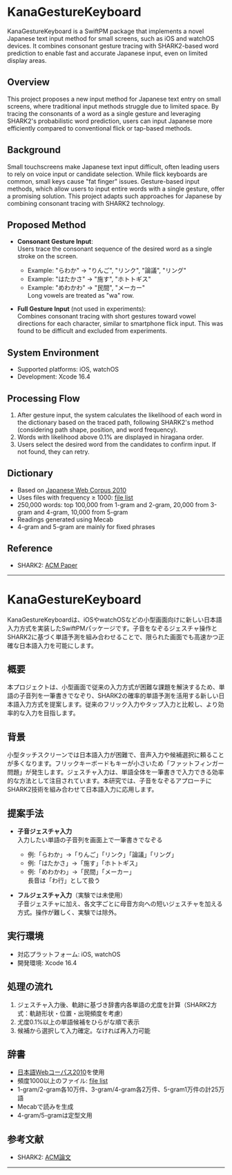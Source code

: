 # KanaGestureKeyboard

KanaGestureKeyboard is a SwiftPM package that implements a novel Japanese text input method for small screens, such as iOS and watchOS devices. It combines consonant gesture tracing with SHARK2-based word prediction to enable fast and accurate Japanese input, even on limited display areas.

## Overview

This project proposes a new input method for Japanese text entry on small screens, where traditional input methods struggle due to limited space. By tracing the consonants of a word as a single gesture and leveraging SHARK2's probabilistic word prediction, users can input Japanese more efficiently compared to conventional flick or tap-based methods.

## Background

Small touchscreens make Japanese text input difficult, often leading users to rely on voice input or candidate selection. While flick keyboards are common, small keys cause "fat finger" issues. Gesture-based input methods, which allow users to input entire words with a single gesture, offer a promising solution. This project adapts such approaches for Japanese by combining consonant tracing with SHARK2 technology.

## Proposed Method

- **Consonant Gesture Input**:  
  Users trace the consonant sequence of the desired word as a single stroke on the screen.  
  - Example: "らわか" → "りんご", "リンク", "論議", "リング"  
  - Example: "はたかさ" → "施す", "ホトトギス"  
  - Example: "めわかわ" → "民間", "メーカー"  
  Long vowels are treated as "wa" row.

- **Full Gesture Input** (not used in experiments):  
  Combines consonant tracing with short gestures toward vowel directions for each character, similar to smartphone flick input. This was found to be difficult and excluded from experiments.

## System Environment

- Supported platforms: iOS, watchOS
- Development: Xcode 16.4

## Processing Flow

1. After gesture input, the system calculates the likelihood of each word in the dictionary based on the traced path, following SHARK2's method (considering path shape, position, and word frequency).
2. Words with likelihood above 0.1% are displayed in hiragana order.
3. Users select the desired word from the candidates to confirm input. If not found, they can retry.

## Dictionary

- Based on [Japanese Web Corpus 2010](https://www.s-yata.jp/corpus/nwc2010/)
- Uses files with frequency ≥ 1000: [file list](https://s3-ap-northeast-1.amazonaws.com/nwc2010-ngrams/word/over999/filelist)
- 250,000 words: top 100,000 from 1-gram and 2-gram, 20,000 from 3-gram and 4-gram, 10,000 from 5-gram
- Readings generated using Mecab
- 4-gram and 5-gram are mainly for fixed phrases

## Reference

- SHARK2: [ACM Paper](https://dl.acm.org/doi/10.1145/1029632.1029640)

---

# KanaGestureKeyboard

KanaGestureKeyboardは、iOSやwatchOSなどの小型画面向けに新しい日本語入力方式を実装したSwiftPMパッケージです。子音をなぞるジェスチャ操作とSHARK2に基づく単語予測を組み合わせることで、限られた画面でも高速かつ正確な日本語入力を可能にします。

## 概要

本プロジェクトは、小型画面で従来の入力方式が困難な課題を解決するため、単語の子音列を一筆書きでなぞり、SHARK2の確率的単語予測を活用する新しい日本語入力方式を提案します。従来のフリック入力やタップ入力と比較し、より効率的な入力を目指します。

## 背景

小型タッチスクリーンでは日本語入力が困難で、音声入力や候補選択に頼ることが多くなります。フリックキーボードもキーが小さいため「ファットフィンガー問題」が発生します。ジェスチャ入力は、単語全体を一筆書きで入力できる効率的な方法として注目されています。本研究では、子音をなぞるアプローチにSHARK2技術を組み合わせて日本語入力に応用します。

## 提案手法

- **子音ジェスチャ入力**  
  入力したい単語の子音列を画面上で一筆書きでなぞる  
  - 例:「らわか」→「りんご」「リンク」「論議」「リング」  
  - 例:「はたかさ」→「施す」「ホトトギス」  
  - 例:「めわかわ」→「民間」「メーカー」  
  長音は「わ行」として扱う

- **フルジェスチャ入力**（実験では未使用）  
  子音ジェスチャに加え、各文字ごとに母音方向への短いジェスチャを加える方式。操作が難しく、実験では除外。

## 実行環境

- 対応プラットフォーム: iOS, watchOS
- 開発環境: Xcode 16.4

## 処理の流れ

1. ジェスチャ入力後、軌跡に基づき辞書内各単語の尤度を計算（SHARK2方式：軌跡形状・位置・出現頻度を考慮）
2. 尤度0.1%以上の単語候補をひらがな順で表示
3. 候補から選択して入力確定。なければ再入力可能

## 辞書

- [日本語Webコーパス2010](https://www.s-yata.jp/corpus/nwc2010/)を使用
- 頻度1000以上のファイル: [file list](https://s3-ap-northeast-1.amazonaws.com/nwc2010-ngrams/word/over999/filelist)
- 1-gram/2-gram各10万件、3-gram/4-gram各2万件、5-gram1万件の計25万語
- Mecabで読みを生成
- 4-gram/5-gramは定型文用

## 参考文献

- SHARK2: [ACM論文](https://dl.acm.org/doi/10.1145/1029632.1029640)

---
